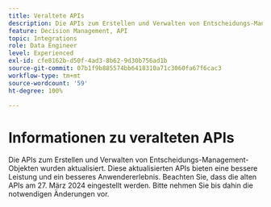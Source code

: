 ```yaml
---
title: Veraltete APIs
description: Die APIs zum Erstellen und Verwalten von Entscheidungs-Management-Objekten wurden aktualisiert.
feature: Decision Management, API
topic: Integrations
role: Data Engineer
level: Experienced
exl-id: cfe8162b-d50f-4ad3-8b62-9d30b756ad1b
source-git-commit: 07b1f9b885574bb6418310a71c3060fa67f6cac3
workflow-type: tm+mt
source-wordcount: '59'
ht-degree: 100%

---
```


# Informationen zu veralteten APIs

Die APIs zum Erstellen und Verwalten von Entscheidungs-Management-Objekten wurden aktualisiert. Diese aktualisierten APIs bieten eine bessere Leistung und ein besseres Anwendererlebnis. Beachten Sie, dass die alten APIs am 27. März 2024 eingestellt werden. Bitte nehmen Sie bis dahin die notwendigen Änderungen vor.
